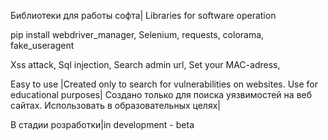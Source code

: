 Библиотеки для работы софта|
Libraries for software operation

pip install webdriver_manager, Selenium, requests, colorama, fake_useragent

Xss attack,
Sql injection,
Search admin url,
Set your MAC-adress,

Easy to use
|Created only to search for vulnerabilities on websites. Use for educational purposes|
Создано только для поиска уязвимостей на веб сайтах. Использовать в образовательных целях|

В стадии розработки|in development - beta

